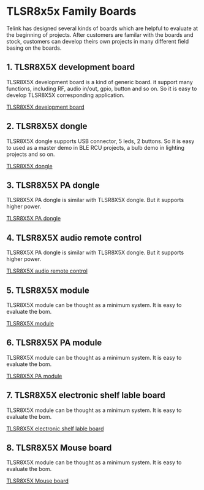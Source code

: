 # TLSR8x5x Family Boards

Telink has designed several kinds of boards which are helpful to evaluate at the beginning of projects. After customers are familar with the boards and stock, customers can develop theirs own projects in many different field basing on the boards.

## 1. TLSR8X5X development board

TLSR8X5X development board is a kind of generic board. it support many functions, including RF, audio in/out, gpio, button and so on. So it is easy to develop TLSR8X5X corresponding application.

[TLSR8X5X development board](http://wiki.telink-semi.cn/doc/hw/TLSR8X5X_DevelopmentBoard_TLSR8X5XDK48D.zip)

## 2. TLSR8X5X dongle

TLSR8X5X dongle supports USB connector, 5 leds, 2 buttons. So it is easy to used as a master demo in BLE RCU projects, a bulb demo in lighting projects and so on.

[TLSR8X5X dongle](http://wiki.telink-semi.cn/doc/hw/TLSR8X5X_Dongle_TLSR8X5XDG48D.zip)

## 3. TLSR8X5X PA dongle

TLSR8X5X PA dongle is similar with TLSR8X5X dongle. But it supports higher power.

[TLSR8X5X PA dongle](http://wiki.telink-semi.cn/doc/hw/TLSR8X5X_PADongle_TLSR8X5XPDG48D.zip)

## 4. TLSR8X5X audio remote control

TLSR8X5X PA dongle is similar with TLSR8X5X dongle. But it supports higher power.

[TLSR8X5X audio remote control](http://wiki.telink-semi.cn/doc/hw/TLSR8X5X_AudioRCU_TLSR8X5XRC48D.zip)

## 5. TLSR8X5X module

TLSR8X5X module can be thought as a minimum system. It is easy to evaluate the bom.

[TLSR8X5X module](http://wiki.telink-semi.cn/doc/hw/TLSR8X5X_Module_TLSR8X5XML32D.zip)

## 6. TLSR8X5X PA module

TLSR8X5X module can be thought as a minimum system. It is easy to evaluate the bom.

[TLSR8X5X PA module](http://wiki.telink-semi.cn/doc/hw/TLSR8X5X_PAModule_TLSR8X5XPAM32D.zip)

## 7. TLSR8X5X electronic shelf lable board

TLSR8X5X module can be thought as a minimum system. It is easy to evaluate the bom.

[TLSR8X5X electronic shelf lable board](http://wiki.telink-semi.cn/doc/hw/TLSR8X5X_ESLBoard_TLSR8X5XEL48D.zip)

## 8. TLSR8X5X Mouse board

TLSR8X5X module can be thought as a minimum system. It is easy to evaluate the bom.

[TLSR8X5X Mouse board](http://wiki.telink-semi.cn/doc/hw/TLSR8258_MouseBoard_TLSR8258MS32D.zip)
